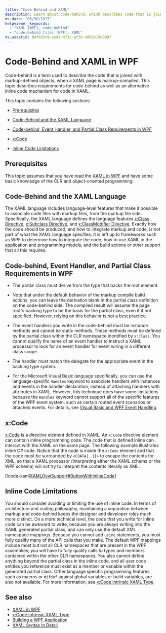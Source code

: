 ```yaml
---
title: "Code-Behind and XAML"
description: Learn about code-behind, which describes code that is joined with markup-defined objects when an XAML page is markup-compiled, in Windows Presentation Foundation (WPF).
ms.date: "03/30/2017"
helpviewer_keywords: 
  - "XAML [WPF], code-behind"
  - "code-behind files [WPF], XAML"
ms.assetid: 9df6d3c9-aed3-471c-af36-6859b19d999f
---
```

# Code-Behind and XAML in WPF

<a name="introduction"></a> Code-behind is a term used to describe the code that is joined with markup-defined objects, when a XAML page is markup-compiled. This topic describes requirements for code-behind as well as an alternative inline code mechanism for code in XAML.  
  
 This topic contains the following sections:  
  
- [Prerequisites](#Prerequisites)  
  
- [Code-Behind and the XAML Language](#codebehind_and_the_xaml_language)  
  
- [Code-behind, Event Handler, and Partial Class Requirements in WPF](#Code_behind__Event_Handler__and_Partial_Class)  
  
- [x:Code](#x_Code)  
  
- [Inline Code Limitations](#Inline_Code_Limitations)  
  
<a name="Prerequisites"></a>

## Prerequisites  

 This topic assumes that you have read the [XAML in WPF](xaml-in-wpf.md) and have some basic knowledge of the CLR and object-oriented programming.  
  
<a name="codebehind_and_the_xaml_language"></a>

## Code-Behind and the XAML Language  

 The XAML language includes language-level features that make it possible to associate code files with markup files, from the markup file side. Specifically, the XAML language defines the language features [x:Class Directive](/dotnet/desktop/xaml-services/xclass-directive), [x:Subclass Directive](/dotnet/desktop/xaml-services/xsubclass-directive), and [x:ClassModifier Directive](/dotnet/desktop/xaml-services/xclassmodifier-directive). Exactly how the code should be produced, and how to integrate markup and code, is not part of what the XAML language specifies. It is left up to frameworks such as WPF to determine how to integrate the code, how to use XAML in the application and programming models, and the build actions or other support that all this requires.  
  
<a name="Code_behind__Event_Handler__and_Partial_Class"></a>

## Code-behind, Event Handler, and Partial Class Requirements in WPF  
  
- The partial class must derive from the type that backs the root element.  
  
- Note that under the default behavior of the markup compile build actions, you can leave the derivation blank in the partial class definition on the code-behind side. The compiled result will assume the page root's backing type to be the basis for the partial class, even if it not specified. However, relying on this behavior is not a best practice.  
  
- The event handlers you write in the code-behind must be instance methods and cannot be static methods. These methods must be defined by the partial class within the CLR namespace identified by `x:Class`. You cannot qualify the name of an event handler to instruct a XAML processor to look for an event handler for event wiring in a different class scope.  
  
- The handler must match the delegate for the appropriate event in the backing type system.  
  
- For the Microsoft Visual Basic language specifically, you can use the language-specific `Handles` keyword to associate handlers with instances and events in the handler declaration, instead of attaching handlers with attributes in XAML. However, this technique does have some limitations because the `Handles` keyword cannot support all of the specific features of the WPF event system, such as certain routed event scenarios or attached events. For details, see [Visual Basic and WPF Event Handling](visual-basic-and-wpf-event-handling.md).  
  
<a name="x_Code"></a>

## x:Code  

 [x:Code](/dotnet/desktop/xaml-services/xcode-intrinsic-xaml-type) is a directive element defined in XAML. An `x:Code` directive element can contain inline programming code. The code that is defined inline can interact with the XAML on the same page. The following example illustrates inline C# code. Notice that the code is inside the `x:Code` element and that the code must be surrounded by `<CDATA[`...`]]>` to escape the contents for XML, so that a XAML processor (interpreting either the XAML schema or the WPF schema) will not try to interpret the contents literally as XML.  
  
 [!code-xaml[XAMLOvwSupport#ButtonWithInlineCode](~/samples/snippets/csharp/VS_Snippets_Wpf/XAMLOvwSupport/CSharp/page4.xaml#buttonwithinlinecode)]  
  
<a name="Inline_Code_Limitations"></a>

## Inline Code Limitations  

 You should consider avoiding or limiting the use of inline code. In terms of architecture and coding philosophy, maintaining a separation between markup and code-behind keeps the designer and developer roles much more distinct. On a more technical level, the code that you write for inline code can be awkward to write, because you are always writing into the XAML generated partial class, and can only use the default XML namespace mappings. Because you cannot add `using` statements, you must fully qualify many of the API calls that you make. The default WPF mappings include most but not all CLR namespaces that are present in the WPF assemblies; you will have to fully qualify calls to types and members contained within the other CLR namespaces. You also cannot define anything beyond the partial class in the inline code, and all user code entities you reference must exist as a member or variable within the generated partial class. Other language specific programming features, such as macros or `#ifdef` against global variables or build variables, are also not available. For more information, see [x:Code Intrinsic XAML Type](/dotnet/desktop/xaml-services/xcode-intrinsic-xaml-type).  
  
## See also

- [XAML in WPF](xaml-in-wpf.md)
- [x:Code Intrinsic XAML Type](/dotnet/desktop/xaml-services/xcode-intrinsic-xaml-type)
- [Building a WPF Application](../app-development/building-a-wpf-application-wpf.md)
- [XAML Syntax In Detail](xaml-syntax-in-detail.md)
